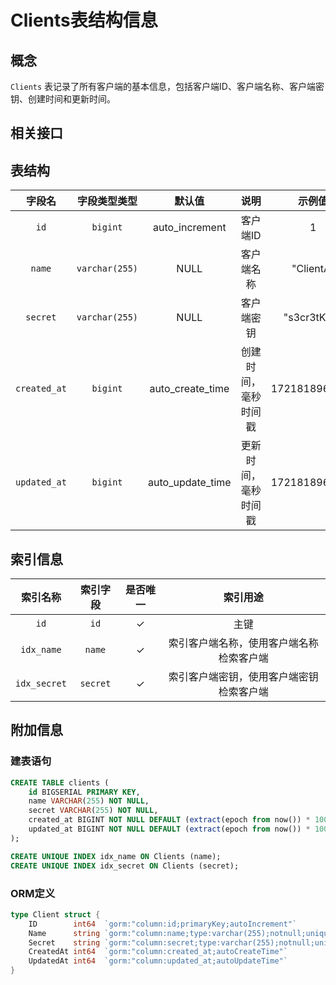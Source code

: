 # Clients表结构信息

## 概念

`Clients` 表记录了所有客户端的基本信息，包括客户端ID、客户端名称、客户端密钥、创建时间和更新时间。

## 相关接口

## 表结构

|     字段名      |     字段类型类型     |       默认值        |     说明     |      示例值      |
|:------------:|:--------------:|:----------------:|:----------:|:-------------:|
|     `id`     |    `bigint`    |  auto_increment  |   客户端ID    |       1       |
|    `name`    | `varchar(255)` |       NULL       |   客户端名称    |   "ClientA"   |
|   `secret`   | `varchar(255)` |       NULL       |   客户端密钥    |  "s3cr3tK3y"  |
| `created_at` |    `bigint`    | auto_create_time | 创建时间，毫秒时间戳 | 1721818960936 |
| `updated_at` |    `bigint`    | auto_update_time | 更新时间，毫秒时间戳 | 1721818960936 |

## 索引信息

|     索引名称     |   索引字段   | 是否唯一 |         索引用途         |
|:------------:|:--------:|:----:|:--------------------:|
|     `id`     |   `id`   |  ✓   |          主键          |
|  `idx_name`  |  `name`  |  ✓   | 索引客户端名称，使用客户端名称检索客户端 | 
| `idx_secret` | `secret` |  ✓   | 索引客户端密钥，使用客户端密钥检索客户端 |

## 附加信息

### 建表语句

```SQL
CREATE TABLE clients (
    id BIGSERIAL PRIMARY KEY,
    name VARCHAR(255) NOT NULL,
    secret VARCHAR(255) NOT NULL,
    created_at BIGINT NOT NULL DEFAULT (extract(epoch from now()) * 1000)::bigint,
    updated_at BIGINT NOT NULL DEFAULT (extract(epoch from now()) * 1000)::bigint
);

CREATE UNIQUE INDEX idx_name ON Clients (name);
CREATE UNIQUE INDEX idx_secret ON Clients (secret);
```

### ORM定义

```Go
type Client struct {
	ID        int64  `gorm:"column:id;primaryKey;autoIncrement"`
	Name      string `gorm:"column:name;type:varchar(255);notnull;uniqueIndex:idx_name"`
	Secret    string `gorm:"column:secret;type:varchar(255);notnull;uniqueIndex:idx_secret"`
	CreatedAt int64  `gorm:"column:created_at;autoCreateTime"`
	UpdatedAt int64  `gorm:"column:updated_at;autoUpdateTime"`
}
```